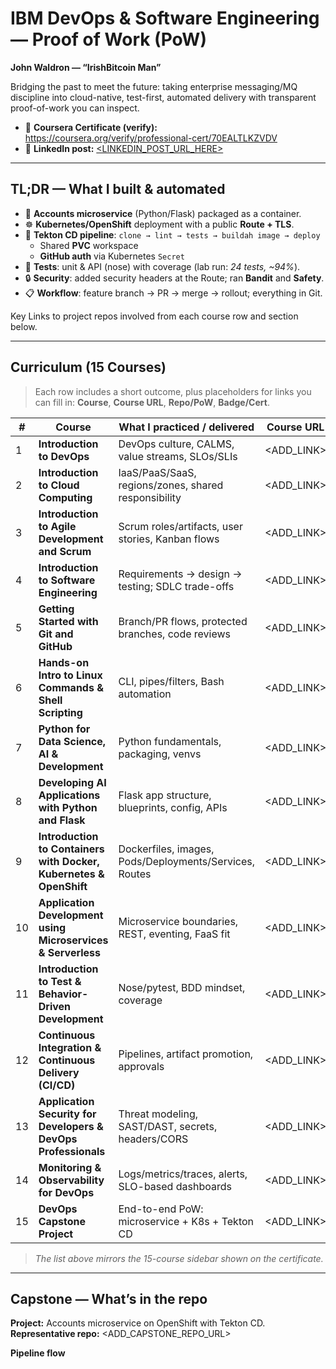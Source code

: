 # IBM DevOps & Software Engineering — Proof of Work (PoW)

**John Waldron — “IrishBitcoin Man”**

Bridging the past to meet the future: taking enterprise messaging/MQ discipline into
cloud-native, test-first, automated delivery with transparent proof-of-work you can inspect.

- 🔗 **Coursera Certificate (verify):** <!-- update if needed -->
  https://coursera.org/verify/professional-cert/70EALTLKZVDV
- 🧵 **LinkedIn post:** <!-- add your public post URL -->
  [<LINKEDIN_POST_URL_HERE>](https://www.linkedin.com/posts/johndtwaldron_devops-ci-kubernetes-activity-7377097670714163201-x6L3?utm_source=share&utm_medium=member_desktop&rcm=ACoAABU-Qp4BtdglKBjC9FI_b6dDeW8j4nZl2Rs)
---

## TL;DR — What I built & automated

- 🧩 **Accounts microservice** (Python/Flask) packaged as a container.
- ☸️ **Kubernetes/OpenShift** deployment with a public **Route + TLS**.
- 🤖 **Tekton CD pipeline**: `clone → lint → tests → buildah image → deploy`
  - Shared **PVC** workspace
  - **GitHub auth** via Kubernetes `Secret`
- 🧪 **Tests**: unit & API (nose) with coverage (lab run: *24 tests, ~94%*).
- 🔒 **Security**: added security headers at the Route; ran **Bandit** and **Safety**.
- 📋 **Workflow**: feature branch → PR → merge → rollout; everything in Git.

Key Links to project repos involved from each course row and section below.

---

## Curriculum (15 Courses)

> Each row includes a short outcome, plus placeholders for links you can fill in:
> **Course**, **Course URL**, **Repo/PoW**, **Badge/Cert**.

| # | Course | What I practiced / delivered | Course URL | Repo / PoW | Badge / Cert |
|---|---|---|---|---|---|
| 1 | **Introduction to DevOps** | DevOps culture, CALMS, value streams, SLOs/SLIs | <ADD_LINK> | <ADD_REPO_OR_NOTES> | <ADD_BADGE> |
| 2 | **Introduction to Cloud Computing** | IaaS/PaaS/SaaS, regions/zones, shared responsibility | <ADD_LINK> | <ADD_REPO_OR_NOTES> | <ADD_BADGE> |
| 3 | **Introduction to Agile Development and Scrum** | Scrum roles/artifacts, user stories, Kanban flows | <ADD_LINK> | <ADD_REPO_OR_NOTES> | <ADD_BADGE> |
| 4 | **Introduction to Software Engineering** | Requirements → design → testing; SDLC trade-offs | <ADD_LINK> | <ADD_REPO_OR_NOTES> | <ADD_BADGE> |
| 5 | **Getting Started with Git and GitHub** | Branch/PR flows, protected branches, code reviews | <ADD_LINK> | <ADD_REPO_OR_NOTES> | <ADD_BADGE> |
| 6 | **Hands-on Intro to Linux Commands & Shell Scripting** | CLI, pipes/filters, Bash automation | <ADD_LINK> | <ADD_REPO_OR_NOTES> | <ADD_BADGE> |
| 7 | **Python for Data Science, AI & Development** | Python fundamentals, packaging, venvs | <ADD_LINK> | <ADD_REPO_OR_NOTES> | <ADD_BADGE> |
| 8 | **Developing AI Applications with Python and Flask** | Flask app structure, blueprints, config, APIs | <ADD_LINK> | <ADD_REPO_OR_NOTES> | <ADD_BADGE> |
| 9 | **Introduction to Containers with Docker, Kubernetes & OpenShift** | Dockerfiles, images, Pods/Deployments/Services, Routes | <ADD_LINK> | <ADD_REPO_OR_NOTES> | <ADD_BADGE> |
| 10 | **Application Development using Microservices & Serverless** | Microservice boundaries, REST, eventing, FaaS fit | <ADD_LINK> | <ADD_REPO_OR_NOTES> | <ADD_BADGE> |
| 11 | **Introduction to Test & Behavior-Driven Development** | Nose/pytest, BDD mindset, coverage | <ADD_LINK> | <ADD_REPO_OR_NOTES> | <ADD_BADGE> |
| 12 | **Continuous Integration & Continuous Delivery (CI/CD)** | Pipelines, artifact promotion, approvals | <ADD_LINK> | <ADD_REPO_OR_NOTES> | <ADD_BADGE> |
| 13 | **Application Security for Developers & DevOps Professionals** | Threat modeling, SAST/DAST, secrets, headers/CORS | <ADD_LINK> | <ADD_REPO_OR_NOTES> | <ADD_BADGE> |
| 14 | **Monitoring & Observability for DevOps** | Logs/metrics/traces, alerts, SLO-based dashboards | <ADD_LINK> | <ADD_REPO_OR_NOTES> | <ADD_BADGE> |
| 15 | **DevOps Capstone Project** | End-to-end PoW: microservice + K8s + Tekton CD | <ADD_LINK> | <ADD_REPO_OR_NOTES> | <ADD_BADGE> |

> _The list above mirrors the 15-course sidebar shown on the certificate._

---

## Capstone — What’s in the repo

**Project:** Accounts microservice on OpenShift with Tekton CD.  
**Representative repo:** <ADD_CAPSTONE_REPO_URL>

**Pipeline flow**
